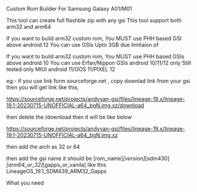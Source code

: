 Custom Rom Builder For Samsung Galaxy A01/M01

This tool can create full flashble zip with any gsi
This tool support both arm32 and arm64

If you want to build arm32 custom rom,
You MUST use PHH based GSI above android 12
You can use GSIs Upto 3GB due limitaion of 

If you want to build arm32 custom rom,
You MUST use PHH based GSIs above android 10
You can use Erfan/Nippon GSIs android 10/11/12 only
Still tested only MIUI android 11/OOS 11/PIXEL 12

eg:-
if you use link form sourceforge.net ,
copy downlad link from your gsi then you will get link like this,

https://sourceforge.net/projects/andyyan-gsi/files/lineage-19.x/lineage-19.1-20230715-UNOFFICIAL-a64_bgN.img.xz/download

then delete the /download then it will be like below

https://sourceforge.net/projects/andyyan-gsi/files/lineage-19.x/lineage-19.1-20230715-UNOFFICIAL-a64_bgN.img.xz

then add the arch as 32 or 64

then add the gsi name it should be [rom_name]_[version]_[sdm430]_[arm64_or_32]_[gapps_or_vanila]
like this LineageOS_19.1_SDM439_ARM32_Gapps


What you need

